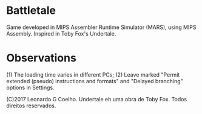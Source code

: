 # Battletale
Game developed in MIPS Assembler Runtime Simulator (MARS), using MIPS Assembly.
Inspired in Toby Fox's Undertale.

# Observations
(1) The loading time varies in different PCs;  (2) Leave marked "Permit extended (pseudo) instructions and formats" and "Delayed branching" options in Settings.


(C)2017 Leonardo G Coelho. Undertale eh uma obra de Toby Fox. Todos direitos reservados.
